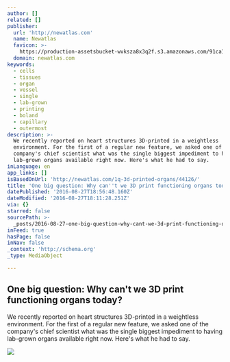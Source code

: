 ```yaml
---
author: []
related: []
publisher:
  url: 'http://newatlas.com'
  name: Newatlas
  favicon: >-
    https://production-assetsbucket-wvksza8x3q2f.s3.amazonaws.com/91ca1b0df156c986fa8c4692c0368328959c0272/ico/favicon.ico
  domain: newatlas.com
keywords:
  - cells
  - tissues
  - organ
  - vessel
  - single
  - lab-grown
  - printing
  - boland
  - capillary
  - outermost
description: >-
  We recently reported on heart structures 3D-printed in a weightless
  environment. For the first of a regular new feature, we asked one of the
  company's chief scientist what was the single biggest impediment to having
  lab-grown organs available right now. Here's what he had to say.
inLanguage: en
app_links: []
isBasedOnUrl: 'http://newatlas.com/1q-3d-printed-organs/44126/'
title: 'One big question: Why can''t we 3D print functioning organs today?'
datePublished: '2016-08-27T18:56:48.160Z'
dateModified: '2016-08-27T18:11:28.251Z'
via: {}
starred: false
sourcePath: >-
  _posts/2016-08-27-one-big-question-why-cant-we-3d-print-functioning-organs-t.md
inFeed: true
hasPage: false
inNav: false
_context: 'http://schema.org'
_type: MediaObject

---
```

<article style=""><h1>One big question: Why can't we 3D print functioning organs today?</h1><p>We recently reported on heart structures 3D-printed in a weightless environment. For the first of a regular new feature, we asked one of the company's chief scientist what was the single biggest impediment to having lab-grown organs available right now. Here's what he had to say.</p><img src="http://img-1.newatlas.com/printing-organs-2.jpg?auto=format%2Ccompress&amp;ch=Width%2CDPR&amp;fit=crop&amp;h=347&amp;q=60&amp;rect=0%2C11%2C891%2C501&amp;w=616&amp;s=533c4a2aadde98b891ef00fa761cb4a2" /></article>